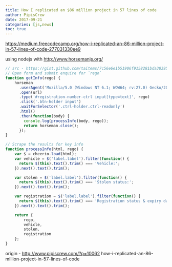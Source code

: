 ```yaml
---
title: How I replicated an $86 million project in 57 lines of code
author: PipisCrew
date: 2017-09-21
categories: [js,news]
toc: true
---
```


https://medium.freecodecamp.org/how-i-replicated-an-86-million-project-in-57-lines-of-code-277031330ee9

using nodejs with http://www.horsemanjs.org/

```js
// src - https://gist.github.com/taitems/7c56e6e1b51906f9158281bda3839545#file-plate-snitch-js
// Open form and submit enquire for `rego`
function getInfo(rego) {
	horseman
	  .userAgent('Mozilla/5.0 (Windows NT 6.1; WOW64; rv:27.0) Gecko/20100101 Firefox/27.0')
	  .open(url)
	  .type('#registration-number-ctrl input[type=text]', rego)
	  .click('.btn-holder input')
	  .waitForSelector('.ctrl-holder.ctrl-readonly')
	  .html()
	  .then(function(body) {
	  	console.log(processInfo(body, rego));
	    return horseman.close();
	  });
}

// Scrape the results for key info
function processInfo(html, rego) {
	var $ = cheerio.load(html);
	var vehicle = $('label.label').filter(function() {
	  return $(this).text().trim() === 'Vehicle:';
	}).next().text().trim();

	var stolen = $('label.label').filter(function() {
	  return $(this).text().trim() === 'Stolen status:';
	}).next().text().trim();

	var registration = $('label.label').filter(function() {
	  return $(this).text().trim() === 'Registration status & expiry date:';
	}).next().text().trim();

	return {
		rego,
		vehicle,
		stolen,
		registration
	};
}
```

origin - http://www.pipiscrew.com/?p=10062 how-i-replicated-an-86-million-project-in-57-lines-of-code